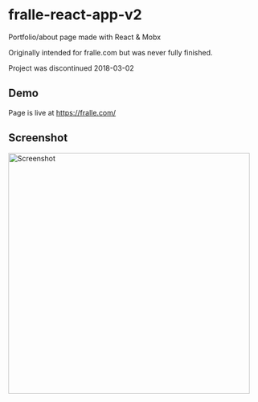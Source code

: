 # fralle-react-app-v2
Portfolio/about page made with React & Mobx

Originally intended for fralle.com but was never fully finished.

Project was discontinued 2018-03-02


## Demo
Page is live at https://fralle.com/

## Screenshot
<img src="https://i.imgur.com/5TjX5Td.png" width="480" alt="Screenshot">
